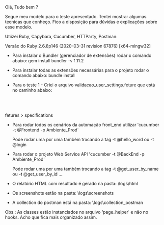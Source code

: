 Olá, Tudo bem ?

Segue meu modelo para o teste apresentado. Tentei mostrar algumas tecnicas que conheço. 
Fico a disposição para dúvidas e explicações sobre esse modelo.

Utiizei Ruby, Capybara, Cucumber, HTTParty, Postman

Versão do Ruby 2.6.6p146 (2020-03-31 revision 67876) [x64-mingw32] 
* Para instalar o Bundler (gerenciador de extensões) rodar o comando abaixo:
gem install bundler -v 1.11.2

* Para instalar todas as extensões necessárias para o projeto rodar o comando abaixo:
bundle install

* Para o teste 1 - Criei o arquivo validacao_user_settings.feture que está no caminho abaixo:
<br>
  <br><br>fetures > specifications

* Para rodar todos os cenários da automação front_end utilizar 'cucumber -t @Frontend -p Ambiente_Prod'

    Pode rodar uma por uma também trocando a tag -t @hello_word ou -t @login

* Para rodar o projeto Web Service API 'cucumber -t @BackEnd -p Ambiente_Prod'
    
    Pode rodar uma por uma também trocando a tag -t @get_user_by_name ou -t @get_user_by_id ...

* O relatório HTML com resultado é gerado na pasta: \logs\html 
* Os screenshots estão na pasta: \logs\screenshots 
* A collection do postman está na pasta: \logs\collection_postman

Obs.: As classes estão instanciados no arquivo 'page_helper' e não no hooks. Acho que fica mais organizado assim.
